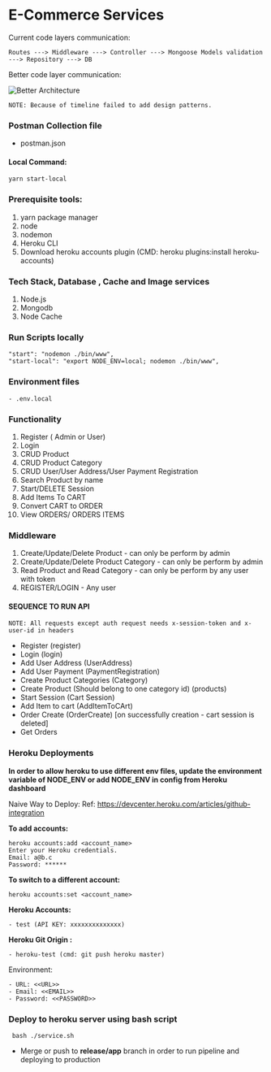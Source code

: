 # E-Commerce Services


Current code layers communication:

```Routes ---> Middleware ---> Controller ---> Mongoose Models validation ---> Repository ---> DB```

Better code layer communication:

![Better Architecture](Version2.drawio.png)

```
NOTE: Because of timeline failed to add design patterns.
```

### Postman Collection file
- postman.json

#### Local Command: 
```yarn start-local```

### Prerequisite tools:
1. yarn package manager
2. node
3. nodemon
4. Heroku CLI
5. Download heroku accounts plugin  (CMD: heroku plugins:install heroku-accounts)

### Tech Stack, Database , Cache and Image services

1. Node.js
2. Mongodb
4. Node Cache

### Run Scripts locally
    "start": "nodemon ./bin/www",
    "start-local": "export NODE_ENV=local; nodemon ./bin/www",

### Environment files
    - .env.local

### Functionality

1. Register ( Admin or User)
2. Login
3. CRUD Product
4. CRUD Product Category
5. CRUD User/User Address/User Payment Registration
6. Search Product by name
7. Start/DELETE Session
8. Add Items To CART
10. Convert CART to ORDER
11. View ORDERS/ ORDERS ITEMS


### Middleware
1. Create/Update/Delete Product - can only be perform by admin
2. Create/Update/Delete Product Category - can only be perform by admin
3. Read Product and Read Category - can only be perform by any user with token
4. REGISTER/LOGIN - Any user


#### SEQUENCE TO RUN API
``` NOTE: All requests except auth request needs x-session-token and x-user-id in headers ``` 
 - Register (register)
 - Login (login)
 - Add User Address (UserAddress)
 - Add User Payment (PaymentRegistration)
 - Create Product Categories (Category)
 - Create Product (Should belong to one category id) (products)
 - Start Session (Cart Session)
 - Add Item to cart (AddItemToCArt)
 - Order Create (OrderCreate) [on successfully creation - cart session is deleted]
 - Get Orders
 
  
### Heroku Deployments

**In order to allow heroku to use different env files, update the environment variable of NODE_ENV or 
add NODE_ENV in config from Heroku dashboard**

Naive Way to Deploy:
Ref: https://devcenter.heroku.com/articles/github-integration

**To add accounts:**
```
heroku accounts:add <account_name>
Enter your Heroku credentials.
Email: a@b.c
Password: ******
```

**To switch to a different account:**
```
heroku accounts:set <account_name>
```

**Heroku Accounts:**
    
    - test (API KEY: xxxxxxxxxxxxxx)
    
**Heroku Git Origin :**
    
    - heroku-test (cmd: git push heroku master)

    
Environment:

    - URL: <<URL>>
    - Email: <<EMAIL>>
    - Password: <<PASSWORD>>


### Deploy to heroku server using bash script
``` bash ./service.sh```

- Merge or push to **release/app** branch in order to run pipeline and deploying to production

